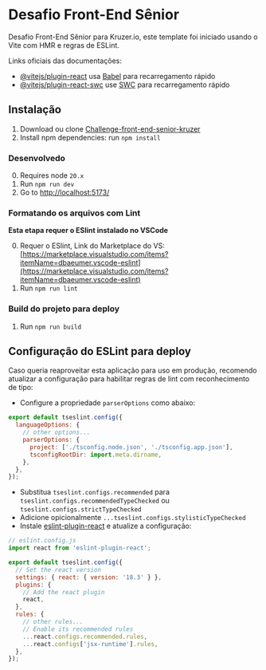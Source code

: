 # Desafio Front-End Sênior

Desafio Front-End Sênior para Kruzer.io, este template foi iniciado usando o Vite com HMR e regras de ESLint.

Links oficiais das documentações:

- [@vitejs/plugin-react](https://github.com/vitejs/vite-plugin-react/blob/main/packages/plugin-react/README.md) usa [Babel](https://babeljs.io/) para recarregamento rápido
- [@vitejs/plugin-react-swc](https://github.com/vitejs/vite-plugin-react-swc) use [SWC](https://swc.rs/) para recarregamento rápido

## Instalação

1.  Download ou clone [Challenge-front-end-senior-kruzer](https://github.com/mrLevys/challenge-front-end-senior-kruzer)
2.  Install npm dependencies: run `npm install`

### Desenvolvedo

0.  Requires node `20.x`
1.  Run `npm run dev`
2.  Go to [http://localhost:5173/](http://localhost:5173/)

### Formatando os arquivos com Lint

**Esta etapa requer o ESlint instalado no VSCode**

0. Requer o ESlint, Link do Marketplace do VS: [https://marketplace.visualstudio.com/items?itemName=dbaeumer.vscode-eslint](https://marketplace.visualstudio.com/items?itemName=dbaeumer.vscode-eslint)
1. Run `npm run lint`

### Build do projeto para deploy

1. Run `npm run build`

## Configuração do ESLint para deploy

Caso queria reaproveitar esta aplicação para uso em produção, recomendo atualizar a configuração para habilitar regras de lint com reconhecimento de tipo:

- Configure a propriedade `parserOptions` como abaixo:

```js
export default tseslint.config({
  languageOptions: {
    // other options...
    parserOptions: {
      project: ['./tsconfig.node.json', './tsconfig.app.json'],
      tsconfigRootDir: import.meta.dirname,
    },
  },
});
```

- Substitua `tseslint.configs.recommended` para `tseslint.configs.recommendedTypeChecked` ou `tseslint.configs.strictTypeChecked`
- Adicione opicionalmente `...tseslint.configs.stylisticTypeChecked`
- Instale [eslint-plugin-react](https://github.com/jsx-eslint/eslint-plugin-react) e atualize a configuração:

```js
// eslint.config.js
import react from 'eslint-plugin-react';

export default tseslint.config({
  // Set the react version
  settings: { react: { version: '18.3' } },
  plugins: {
    // Add the react plugin
    react,
  },
  rules: {
    // other rules...
    // Enable its recommended rules
    ...react.configs.recommended.rules,
    ...react.configs['jsx-runtime'].rules,
  },
});
```

